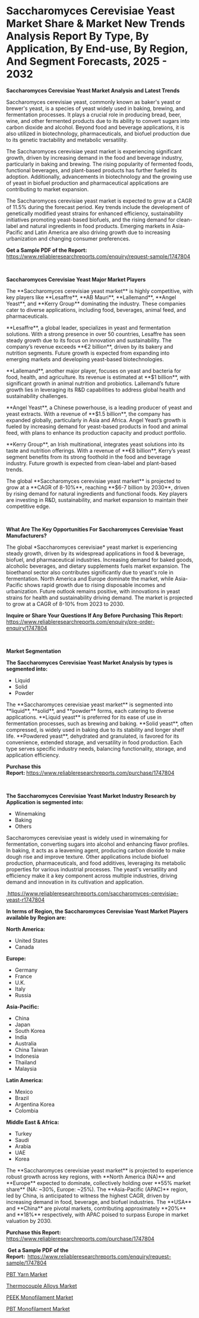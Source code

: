 <p><h1>Saccharomyces Cerevisiae Yeast Market Share & Market New Trends Analysis Report By Type, By Application, By End-use, By Region, And Segment Forecasts, 2025 - 2032</h1></p><p><strong>Saccharomyces Cerevisiae Yeast Market Analysis and Latest Trends</strong></p>
<p><p>Saccharomyces cerevisiae yeast, commonly known as baker's yeast or brewer's yeast, is a species of yeast widely used in baking, brewing, and fermentation processes. It plays a crucial role in producing bread, beer, wine, and other fermented products due to its ability to convert sugars into carbon dioxide and alcohol. Beyond food and beverage applications, it is also utilized in biotechnology, pharmaceuticals, and biofuel production due to its genetic tractability and metabolic versatility.</p><p>The Saccharomyces cerevisiae yeast market is experiencing significant growth, driven by increasing demand in the food and beverage industry, particularly in baking and brewing. The rising popularity of fermented foods, functional beverages, and plant-based products has further fueled its adoption. Additionally, advancements in biotechnology and the growing use of yeast in biofuel production and pharmaceutical applications are contributing to market expansion.</p><p>The Saccharomyces cerevisiae yeast market is expected to grow at a CAGR of 11.5% during the forecast period. Key trends include the development of genetically modified yeast strains for enhanced efficiency, sustainability initiatives promoting yeast-based biofuels, and the rising demand for clean-label and natural ingredients in food products. Emerging markets in Asia-Pacific and Latin America are also driving growth due to increasing urbanization and changing consumer preferences.</p></p>
<p><strong>Get a Sample PDF of the Report:&nbsp;</strong> <a href="https://www.reliableresearchreports.com/enquiry/request-sample/1747804?utm_campaign=34&utm_medium=2&utm_source=Github&utm_content=ia&utm_term=26012025&utm_id=saccharomyces-cerevisiae-yeast">https://www.reliableresearchreports.com/enquiry/request-sample/1747804</a></p>
<p>&nbsp;</p>
<p><strong>Saccharomyces Cerevisiae Yeast Major Market Players</strong></p>
<p><p>The **Saccharomyces cerevisiae yeast market** is highly competitive, with key players like **Lesaffre**, **AB Mauri**, **Lallemand**, **Angel Yeast**, and **Kerry Group** dominating the industry. These companies cater to diverse applications, including food, beverages, animal feed, and pharmaceuticals.</p><p>**Lesaffre**, a global leader, specializes in yeast and fermentation solutions. With a strong presence in over 50 countries, Lesaffre has seen steady growth due to its focus on innovation and sustainability. The company’s revenue exceeds **€2 billion**, driven by its bakery and nutrition segments. Future growth is expected from expanding into emerging markets and developing yeast-based biotechnologies.</p><p>**Lallemand**, another major player, focuses on yeast and bacteria for food, health, and agriculture. Its revenue is estimated at **$1 billion**, with significant growth in animal nutrition and probiotics. Lallemand’s future growth lies in leveraging its R&D capabilities to address global health and sustainability challenges.</p><p>**Angel Yeast**, a Chinese powerhouse, is a leading producer of yeast and yeast extracts. With a revenue of **$1.5 billion**, the company has expanded globally, particularly in Asia and Africa. Angel Yeast’s growth is fueled by increasing demand for yeast-based products in food and animal feed, with plans to enhance its production capacity and product portfolio.</p><p>**Kerry Group**, an Irish multinational, integrates yeast solutions into its taste and nutrition offerings. With a revenue of **€8 billion**, Kerry’s yeast segment benefits from its strong foothold in the food and beverage industry. Future growth is expected from clean-label and plant-based trends.</p><p>The global **Saccharomyces cerevisiae yeast market** is projected to grow at a **CAGR of 8-10%**, reaching **$6-7 billion by 2030**, driven by rising demand for natural ingredients and functional foods. Key players are investing in R&D, sustainability, and market expansion to maintain their competitive edge.</p></p>
<p>&nbsp;</p>
<p><strong>What Are The Key Opportunities For Saccharomyces Cerevisiae Yeast Manufacturers?</strong></p>
<p><p>The global *Saccharomyces cerevisiae* yeast market is experiencing steady growth, driven by its widespread applications in food & beverage, biofuel, and pharmaceutical industries. Increasing demand for baked goods, alcoholic beverages, and dietary supplements fuels market expansion. The bioethanol sector also contributes significantly due to yeast's role in fermentation. North America and Europe dominate the market, while Asia-Pacific shows rapid growth due to rising disposable incomes and urbanization. Future outlook remains positive, with innovations in yeast strains for health and sustainability driving demand. The market is projected to grow at a CAGR of 8-10% from 2023 to 2030.</p></p>
<p><strong>Inquire or Share Your Questions If Any Before Purchasing This Report:</strong> <a href="https://www.reliableresearchreports.com/enquiry/pre-order-enquiry/1747804?utm_campaign=34&utm_medium=2&utm_source=Github&utm_content=ia&utm_term=26012025&utm_id=saccharomyces-cerevisiae-yeast">https://www.reliableresearchreports.com/enquiry/pre-order-enquiry/1747804</a></p>
<p>&nbsp;</p>
<p><strong>Market Segmentation</strong></p>
<p><strong>The Saccharomyces Cerevisiae Yeast Market Analysis by types is segmented into:</strong></p>
<p><ul><li>Liquid</li><li>Solid</li><li>Powder</li></ul></p>
<p><p>The **Saccharomyces cerevisiae yeast market** is segmented into **liquid**, **solid**, and **powder** forms, each catering to diverse applications. **Liquid yeast** is preferred for its ease of use in fermentation processes, such as brewing and baking. **Solid yeast**, often compressed, is widely used in baking due to its stability and longer shelf life. **Powdered yeast**, dehydrated and granulated, is favored for its convenience, extended storage, and versatility in food production. Each type serves specific industry needs, balancing functionality, storage, and application efficiency.</p></p>
<p><strong>Purchase this Report:&nbsp;</strong><a href="https://www.reliableresearchreports.com/purchase/1747804?utm_campaign=34&utm_medium=2&utm_source=Github&utm_content=ia&utm_term=26012025&utm_id=saccharomyces-cerevisiae-yeast">https://www.reliableresearchreports.com/purchase/1747804</a></p>
<p>&nbsp;</p>
<p><strong>The Saccharomyces Cerevisiae Yeast Market Industry Research by Application is segmented into:</strong></p>
<p><ul><li>Winemaking</li><li>Baking</li><li>Others</li></ul></p>
<p><p>Saccharomyces cerevisiae yeast is widely used in winemaking for fermentation, converting sugars into alcohol and enhancing flavor profiles. In baking, it acts as a leavening agent, producing carbon dioxide to make dough rise and improve texture. Other applications include biofuel production, pharmaceuticals, and food additives, leveraging its metabolic properties for various industrial processes. The yeast's versatility and efficiency make it a key component across multiple industries, driving demand and innovation in its cultivation and application.</p></p>
<p><a href="https://www.reliableresearchreports.com/saccharomyces-cerevisiae-yeast-r1747804?utm_campaign=34&utm_medium=2&utm_source=Github&utm_content=ia&utm_term=26012025&utm_id=saccharomyces-cerevisiae-yeast">&nbsp;https://www.reliableresearchreports.com/saccharomyces-cerevisiae-yeast-r1747804</a></p>
<p><strong>In terms of Region, the Saccharomyces Cerevisiae Yeast Market Players available by Region are:</strong></p>
<p>
    <p> <strong> North America: </strong>
        <ul>
            <li>United States</li>
            <li>Canada</li>
        </ul>
        </p> 
    <p> <strong> Europe: </strong>
        <ul>
            <li>Germany</li>
            <li>France</li>
            <li>U.K.</li>
            <li>Italy</li>
            <li>Russia</li>
        </ul>
        </p> 
    <p> <strong> Asia-Pacific: </strong>
        <ul>
            <li>China</li>
            <li>Japan</li>
            <li>South Korea</li>
            <li>India</li>
            <li>Australia</li>
            <li>China Taiwan</li>
            <li>Indonesia</li>
            <li>Thailand</li>
            <li>Malaysia</li>
        </ul>
        </p> 
    <p> <strong> Latin America: </strong>
        <ul>
            <li>Mexico</li>
            <li>Brazil</li>
            <li>Argentina Korea</li>
            <li>Colombia</li>
        </ul>
        </p> 
    <p> <strong> Middle East & Africa: </strong>
        <ul>
            <li>Turkey</li>
            <li>Saudi</li>
            <li>Arabia</li>
            <li>UAE</li>
            <li>Korea</li>
        </ul>
    </p>
    </p>
<p><p>The **Saccharomyces cerevisiae yeast market** is projected to experience robust growth across key regions, with **North America (NA)** and **Europe** expected to dominate, collectively holding over **55% market share** (NA: ~30%, Europe: ~25%). The **Asia-Pacific (APAC)** region, led by China, is anticipated to witness the highest CAGR, driven by increasing demand in food, beverage, and biofuel industries. The **USA** and **China** are pivotal markets, contributing approximately **20%** and **18%** respectively, with APAC poised to surpass Europe in market valuation by 2030.</p></p>
<p><strong>Purchase this Report: </strong><a href="https://www.reliableresearchreports.com/purchase/1747804?utm_campaign=34&utm_medium=2&utm_source=Github&utm_content=ia&utm_term=26012025&utm_id=saccharomyces-cerevisiae-yeast">https://www.reliableresearchreports.com/purchase/1747804</a></p>
<p>&nbsp;<strong>Get a Sample PDF of the Report:&nbsp;&nbsp;</strong><a href="https://www.reliableresearchreports.com/enquiry/request-sample/1747804?utm_campaign=34&utm_medium=2&utm_source=Github&utm_content=ia&utm_term=26012025&utm_id=saccharomyces-cerevisiae-yeast">https://www.reliableresearchreports.com/enquiry/request-sample/1747804</a></p>
<p><strong></strong></p>
<p><p><a href="https://github.com/haaszgettre6/Market-Research-Report-List-1/blob/main/pbt-yarn-market.md?utm_campaign=34&utm_medium=2&utm_source=Github&utm_content=ia&utm_term=26012025&utm_id=saccharomyces-cerevisiae-yeast">PBT Yarn Market</a></p><p><a href="https://github.com/deyniphytic/Market-Research-Report-List-1/blob/main/thermocouple-alloys-market.md?utm_campaign=34&utm_medium=2&utm_source=Github&utm_content=ia&utm_term=26012025&utm_id=saccharomyces-cerevisiae-yeast">Thermocouple Alloys Market</a></p><p><a href="https://github.com/qetelosooya/Market-Research-Report-List-1/blob/main/peek-monofilament-market.md?utm_campaign=34&utm_medium=2&utm_source=Github&utm_content=ia&utm_term=26012025&utm_id=saccharomyces-cerevisiae-yeast">PEEK Monofilament Market</a></p><p><a href="https://github.com/zanoligarav/Market-Research-Report-List-1/blob/main/pbt-monofilament-market.md?utm_campaign=34&utm_medium=2&utm_source=Github&utm_content=ia&utm_term=26012025&utm_id=saccharomyces-cerevisiae-yeast">PBT Monofilament Market</a></p></p>